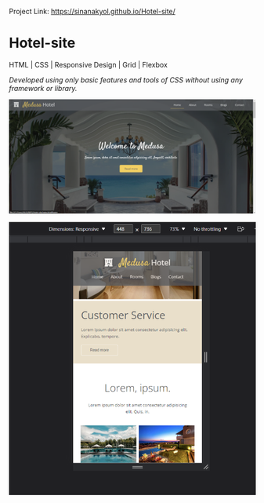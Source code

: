 
Project Link:
https://sinanakyol.github.io/Hotel-site/

# Hotel-site

HTML | CSS | Responsive Design | Grid | Flexbox   


*Developed using only basic features and tools of CSS without using any framework or library.*  




![hotel-site](ss.png)

![hotel-site](ss-mobil.png)
